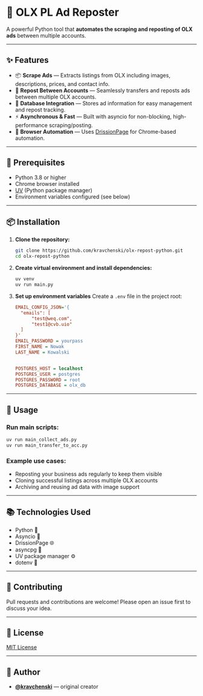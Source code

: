 # 🚀 OLX PL Ad Reposter

A powerful Python tool that **automates the scraping and reposting of OLX ads** between multiple accounts.

---

## ✨ Features

* 📦 **Scrape Ads** — Extracts listings from OLX including images, descriptions, prices, and contact info.
* 🔄 **Repost Between Accounts** — Seamlessly transfers and reposts ads between multiple OLX accounts.
* 🧠 **Database Integration** — Stores ad information for easy management and repost tracking.
* ⚡ **Asynchronous & Fast** — Built with asyncio for non-blocking, high-performance scraping/posting.
* 🧭 **Browser Automation** — Uses [DrissionPage](https://github.com/g1879/DrissionPage/) for Chrome-based automation.

---

## 🧰 Prerequisites

* Python 3.8 or higher
* Chrome browser installed
* [UV](https://github.com/astral-sh/uv) (Python package manager)
* Environment variables configured (see below)

---

## 📦 Installation

1. **Clone the repository:**

   ```bash
   git clone https://github.com/kravchenski/olx-repost-python.git
   cd olx-repost-python
   ```

2. **Create virtual environment and install dependencies:**

   ```bash
   uv venv
   uv run main.py
   ```

3. **Set up environment variables**
   Create a `.env` file in the project root:

   ```ini
   EMAIL_CONFIG_JSON='{
     "emails": [
         "test@weq.com",
         "test1@cvb.uio"
     ]
   }'
   EMAIL_PASSWORD = yourpass
   FIRST_NAME = Nowak
   LAST_NAME = Kowalski
   
   
   POSTGRES_HOST = localhost
   POSTGRES_USER = postgres
   POSTGRES_PASSWORD = root
   POSTGRES_DATABASE = olx_db
   ```

---

## 🚦 Usage

### Run main scripts:

```bash
uv run main_collect_ads.py
uv run main_transfer_to_acc.py
```

### Example use cases:

* Reposting your business ads regularly to keep them visible
* Cloning successful listings across multiple OLX accounts
* Archiving and reusing ad data with image support

---

## 📚 Technologies Used

* Python 🐍
* Asyncio 🧵
* DrissionPage 🌐
* asyncpg 📁
* UV package manager ⚙️
* dotenv 🔐

---

## 🤝 Contributing

Pull requests and contributions are welcome! Please open an issue first to discuss your idea.

---

## 📄 License

[MIT License](LICENSE)

---

## 👤 Author

* **[@kravchenski](https://github.com/kravchenski)** — original creator
